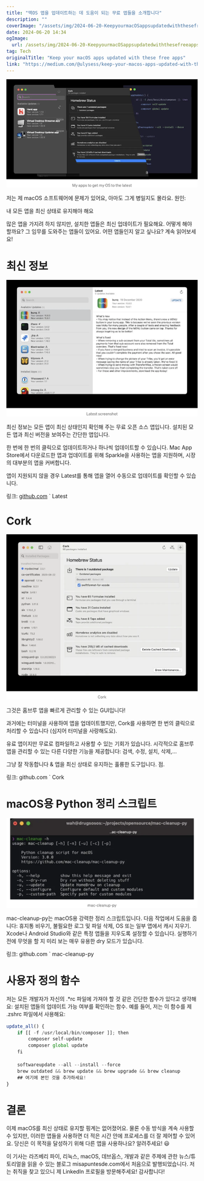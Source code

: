 ```yaml
---
title: "맥OS 앱을 업데이트하는 데 도움이 되는 무료 앱들을 소개합니다"
description: ""
coverImage: "/assets/img/2024-06-20-KeepyourmacOSappsupdatedwiththesefreeapps_0.png"
date: 2024-06-20 14:34
ogImage: 
  url: /assets/img/2024-06-20-KeepyourmacOSappsupdatedwiththesefreeapps_0.png
tag: Tech
originalTitle: "Keep your macOS apps updated with these free apps"
link: "https://medium.com/@ulysess/keep-your-macos-apps-updated-with-these-free-apps-1c5983e2ea99"
---
```



![image](/assets/img/2024-06-20-KeepyourmacOSappsupdatedwiththesefreeapps_0.png)

저는 제 macOS 소프트웨어에 문제가 있어요, 아마도 그게 병일지도 몰라요. 원인:

내 모든 앱을 최신 상태로 유지해야 해요

많은 앱을 가지려 하지 않지만, 설치한 앱들은 최신 업데이트가 필요해요. 어떻게 해야 할까요? 그 임무를 도와주는 앱들이 있어요. 어떤 앱들인지 알고 싶나요? 계속 읽어보세요!

<div class="content-ad"></div>

# 최신 정보

![최신 정보 이미지](/assets/img/2024-06-20-KeepyourmacOSappsupdatedwiththesefreeapps_1.png)

최신 정보는 모든 앱이 최신 상태인지 확인해 주는 무료 오픈 소스 앱입니다. 설치된 모든 앱과 최신 버전을 보여주는 간단한 앱입니다.

한 번에 한 번의 클릭으로 업데이트하거나 하나씩 업데이트할 수 있습니다. Mac App Store에서 다운로드한 앱과 업데이트를 위해 Sparkle을 사용하는 앱을 지원하며, 시장의 대부분의 앱을 커버합니다.

<div class="content-ad"></div>

앱이 지원되지 않을 경우 Latest를 통해 앱을 열어 수동으로 업데이트를 확인할 수 있습니다.

링크: [github.com](github.com) ` Latest

# Cork

![이미지](/assets/img/2024-06-20-KeepyourmacOSappsupdatedwiththesefreeapps_2.png)

<div class="content-ad"></div>

그것은 홈브루 앱을 빠르게 관리할 수 있는 GUI입니다!

과거에는 터미널을 사용하여 앱을 업데이트했지만, Cork를 사용하면 한 번의 클릭으로 처리할 수 있습니다 (심지어 터미널을 사랑해도요).

유료 앱이지만 무료로 컴파일하고 사용할 수 있는 기회가 있습니다. 시각적으로 홈브루 앱을 관리할 수 있는 다른 다양한 기능을 제공합니다: 검색, 수정, 설치, 삭제,...

그냥 잘 작동합니다 & 앱을 최신 상태로 유지하는 훌륭한 도구입니다. 점.

<div class="content-ad"></div>

링크: github.com ` Cork

# macOS용 Python 정리 스크립트

![이미지](/assets/img/2024-06-20-KeepyourmacOSappsupdatedwiththesefreeapps_3.png)

mac-cleanup-py는 macOS용 강력한 정리 스크립트입니다. 다음 작업에서 도움을 줍니다: 휴지통 비우기, 불필요한 로그 및 파일 삭제, OS 또는 일부 앱에서 캐시 지우기. Xcode나 Android Studio와 같은 특정 앱들을 지우도록 설정할 수 있습니다. 실행하기 전에 무엇을 할 지 미리 보는 매우 유용한 dry 모드가 있습니다.

<div class="content-ad"></div>

링크: github.com ` mac-cleanup-py

# 사용자 정의 함수

저는 모든 개발자가 자신의 .*rc 파일에 가져야 할 것 같은 간단한 함수가 있다고 생각해요: 설치된 앱들의 업데이트 가능 여부를 확인하는 함수. 예를 들어, 저는 이 함수를 제 .zshrc 파일에서 사용해요:

```js
update_all() {
    if [[ -f /usr/local/bin/composer ]]; then
        composer self-update
        composer global update
    fi

    softwareupdate --all --install --force
    brew outdated && brew update && brew upgrade && brew cleanup
    ## 여기에 본인 것을 추가하세요!
}
```

<div class="content-ad"></div>

# 결론

이제 macOS를 최신 상태로 유지할 핑계는 없어졌어요. 물론 수동 방식을 계속 사용할 수 있지만, 이러한 앱들을 사용하면 더 적은 시간 안에 프로세스를 더 잘 제어할 수 있어요. 당신은 이 목적을 달성하기 위해 다른 앱을 사용하나요? 알려주세요! 😃

이 기사는 라즈베리 파이, 리눅스, macOS, 데브옵스, 개발과 같은 주제에 관한 뉴스/튜토리얼을 읽을 수 있는 블로그 misapuntesde.com에서 처음으로 발행되었습니다. 저는 취직을 찾고 있으니 제 LinkedIn 프로필을 방문해주세요! 감사합니다!